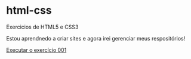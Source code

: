  # html-css
 Exercicios de HTML5 e CSS3 

 Estou aprendnedo a criar sites e agora irei gerenciar meus respositórios!   
 
 <a href="https://emartinsz.github.io/html-css/exercicios/ex001/index.html">Executar o exercício 001</a>
